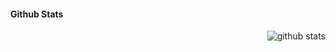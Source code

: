 #### Github Stats
<img src="https://github-readme-stats.vercel.app/api?username=Seylumva&show_icons=true&theme=gotham" alt="github stats" align="right"/>
